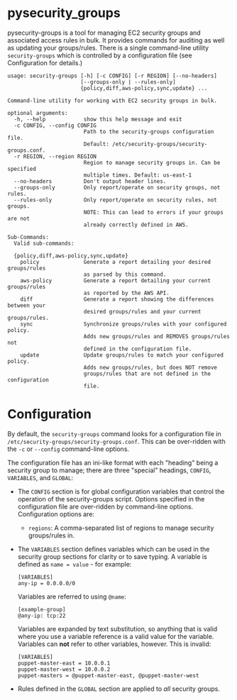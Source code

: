 pysecurity_groups
=================
pysecurity-groups is a tool for managing EC2 security groups and
associated access rules in bulk. It provides commands for auditing as
well as updating your groups/rules. There is a single command-line
utility `security-groups` which is controlled by a configuration file
(see Configuration for details.)
```
usage: security-groups [-h] [-c CONFIG] [-r REGION] [--no-headers]
                       [--groups-only | --rules-only]
                       {policy,diff,aws-policy,sync,update} ...

Command-line utility for working with EC2 security groups in bulk.

optional arguments:
  -h, --help            show this help message and exit
  -c CONFIG, --config CONFIG
                        Path to the security-groups configuration file.
                        Default: /etc/security-groups/security-groups.conf.
  -r REGION, --region REGION
                        Region to manage security groups in. Can be specified
                        multiple times. Default: us-east-1
  --no-headers          Don't output header lines.
  --groups-only         Only report/operate on security groups, not rules.
  --rules-only          Only report/operate on security rules, not groups.
                        NOTE: This can lead to errors if your groups are not
                        already correctly defined in AWS.

Sub-Commands:
  Valid sub-commands:

  {policy,diff,aws-policy,sync,update}
    policy              Generate a report detailing your desired groups/rules
                        as parsed by this command.
    aws-policy          Generate a report detailing your current groups/rules
                        as reported by the AWS API.
    diff                Generate a report showing the differences between your
                        desired groups/rules and your current groups/rules.
    sync                Synchronize groups/rules with your configured policy.
                        Adds new groups/rules and REMOVES groups/rules not
                        defined in the configuration file.
    update              Update groups/rules to match your configured policy.
                        Adds new groups/rules, but does NOT remove
                        groups/rules that are not defined in the configuration
                        file.
```

Configuration
=============
By default, the `security-groups` command looks for a configuration
file in `/etc/security-groups/security-groups.conf`. This can be
over-ridden with the `-c` or `--config` command-line options.

The configuration file has an ini-like format with each "heading"
being a security group to manage; there are three "special" headings,
`CONFIG`, `VARIABLES`, and `GLOBAL`:

- The `CONFIG` section is for global configuration variables that
  control the operation of the security-groups script. Options
  specified in the configuration file are over-ridden by command-line
  options. Configuration options are:
  - `regions`: A comma-separated list of regions to manage security
    groups/rules in.

- The `VARIABLES` section defines variables which can be used in the
  security group sections for clarity or to save typing. A variable is
  defined as `name = value` - for example:

  ```
  [VARIABLES]
  any-ip = 0.0.0.0/0
  ```

  Variables are referred to using `@name`:

  ```
  [example-group]
  @any-ip: tcp:22
  ```

  Variables are expanded by text substitution, so anything that is
  valid where you use a variable reference is a valid value for the
  variable. Variables can **not** refer to other variables,
  however. This is invalid:

  ```
  [VARIABLES]
  puppet-master-east = 10.0.0.1
  puppet-master-west = 10.0.0.2
  puppet-masters = @puppet-master-east, @puppet-master-west
  ```
- Rules defined in the `GLOBAL` section are applied to *all* security
  groups.
